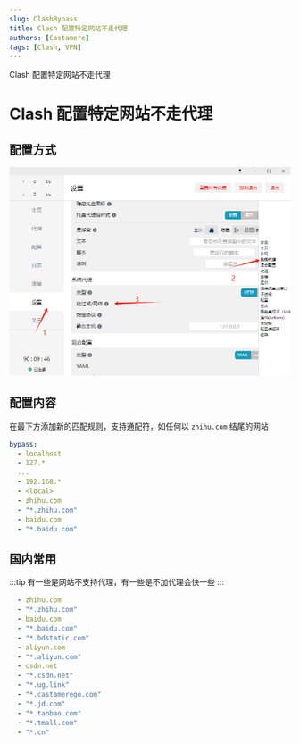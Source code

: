 ```yaml
---
slug: ClashBypass
title: Clash 配置特定网站不走代理
authors: [Castamere]
tags: [Clash, VPN]
---
```


Clash 配置特定网站不走代理

<!--truncate-->

# Clash 配置特定网站不走代理

## 配置方式

![clash bypass](./image/clashbypass.png)

## 配置内容

在最下方添加新的匹配规则，支持通配符，如任何以 `zhihu.com` 结尾的网站

```yml
bypass:
  - localhost
  - 127.*
  ...
  - 192.168.*
  - <local>
  - zhihu.com
  - "*.zhihu.com"
  - baidu.com
  - "*.baidu.com"
```

## 国内常用

:::tip
有一些是网站不支持代理，有一些是不加代理会快一些
:::

```yml
  - zhihu.com
  - "*.zhihu.com"
  - baidu.com
  - "*.baidu.com"
  - "*.bdstatic.com"
  - aliyun.com
  - "*.aliyun.com"
  - csdn.net
  - "*.csdn.net"
  - "*.ug.link"
  - "*.castamerego.com"
  - "*.jd.com"
  - "*.taobao.com"
  - "*.tmall.com"
  - "*.cn"
```